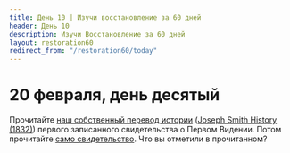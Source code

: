 ```yaml
---
title: Дeнь 10 | Изучи восстановление за 60 дней
header: День 10
description: Изучи Восстановление за 60 дней
layout: restoration60
redirect_from: "/restoration60/today"
---
```


# 20 февраля, день десятый

Прочитайте [наш собственный перевод истории](/restoration60/articles/account_1_history) ([Joseph Smith History (1832)](https://history.churchofjesuschrist.org/content/library/joseph-smith-history-1832?lang=eng)) первого записанного свидетельства о Первом Видении. Потом прочитайте [само свидетельство](https://www.churchofjesuschrist.org/study/manual/first-vision-accounts/1832-account?lang=rus). Что вы отметили в прочитанном?